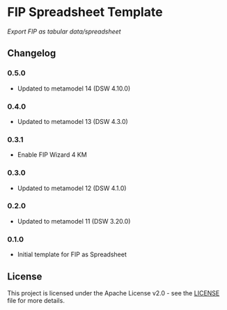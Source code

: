 # FIP Spreadsheet Template

*Export FIP as tabular data/spreadsheet*

## Changelog

### 0.5.0

- Updated to metamodel 14 (DSW 4.10.0)

### 0.4.0

- Updated to metamodel 13 (DSW 4.3.0)

### 0.3.1

- Enable FIP Wizard 4 KM

### 0.3.0

- Updated to metamodel 12 (DSW 4.1.0)

### 0.2.0

- Updated to metamodel 11 (DSW 3.20.0)

### 0.1.0

- Initial template for FIP as Spreadsheet

## License

This project is licensed under the Apache License v2.0 - see the
[LICENSE](LICENSE) file for more details.
